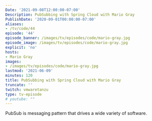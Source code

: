 ```yaml
---
Date: '2021-09-08T12:00:00-07:00'
Description: PubSubbing with Spring Cloud with Mario Gray
PublishDate: '2020-09-01T00:00:00-07:00'
aliases:
- /tv/code/44
episode: '44'
episode_banner: /images/tv/episodes/code/mario-gray.jpg
episode_image: /images/tv/episodes/code/mario-gray.jpg
explicit: 'no'
hosts:
- Mario Gray
images:
- /images/tv/episodes/code/mario-gray.jpg
lastmod: '2021-06-09'
minutes: 120
title: PubSubbing with Spring Cloud with Mario Gray
truncate: ''
twitch: vmwaretanzu
type: tv-episode
# youtube: ""
---
```


PubSub is messaging pattern that drives a wide variety of software.
